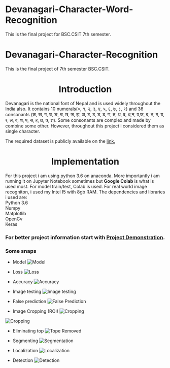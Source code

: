 # Devanagari-Character-Word-Recognition
This is the final project for BSC.CSIT 7th semester.


# Devanagari-Character-Recognition
This is the final project of 7th semester BSC.CSIT.
<h1 align = 'center'>Introduction</h1>
Devanagari is the national font of Nepal and is used widely throughout the India also. It contains 10 numerals(०, १, २, ३, ४, ५, ६, ७, ८, ९) and 36 consonants (क, ख, ग, घ, ङ, च, छ, ज, झ, ञ, ट, ठ, ड, ढ, ण, त, थ, द, ध,न, प,फ, ब, भ, म, य, र, ल, व, श, ष, स, ह, क्ष, त्र, ज्ञ). Some consonants are complex and made by combine some other. However, throughout this project i considered them as single character.

The required dataset is publicly available on the <a href = 'https://web.archive.org/web/20160307001701/http://cvresearchnepal.com/wordpress/dhcd/'> link.</a> 

<h1 align = 'center'> Implementation </h1>
For this project i am using python 3.6 on anaconda. More importantly i am running it on Jupyter Notebook sometimes but <strong>Google Colab</strong> is what is used most. For model train/test, Colab is used. For real world image recogniton, i used my Intel I5 with 8gb RAM. The dependencies and libraries i used are:<br>
Python 3.6<br>
Numpy<br>
Matplotlib<br>
OpenCv<br>
Keras <br>

<h3>For better project information start with <a href = "https://github.com/q-viper/Devanagari-Character-Word-Recognition/blob/master/Proj_demonstration.ipynb">Project Demonstration</a>.<br></h3> 
<h3> Some snaps</h3>

* Model
![Model](assests/1.png)

* Loss
![Loss](assests/2.jpg)

* Accuracy
![Accuracy](assests/3.png)

* Image testing
![Image testing](assests/4.png)

* False prediction
![False Prediction](assests/5.png)

* Image Cropping (ROI)
![Cropping](assests/border.png)

![Cropping](assests/cropped.png)

* Eliminating top
![Tope Removed](assests/toplose.png)

* Segmenting
![Segmentation](assests/segmentingtest.PNG)

* Localization
![Localization](assests/improvedloc.jpg)

* Detection
![Detection](assests/detection.png)
